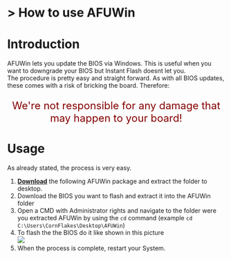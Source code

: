# > How to use AFUWin

# Introduction

AFUWin lets you update the BIOS via Windows. This is useful when you want to downgrade your BIOS but Instant Flash doesnt let you.  
The procedure is pretty easy and straight forward. As with all BIOS updates, these comes with a risk of bricking the board. Therefore:  
<p style="color:#840000;text-align:center;font-size:x-large">We're not responsible for any damage that may happen to your board!</p>  

# Usage

As already stated, the process is very easy.  

1. [**Download**](link) the following AFUWin package and extract the folder to desktop.
2. Download the BIOS you want to flash and extract it into the AFUWin folder
3. Open a CMD with Administrator rights and navigate to the folder were you extracted AFUWin by using the ``cd`` command (example ``cd C:\Users\CornFlakes\Desktop\AFUWin``)
4. To flash the the BIOS do it like shown in this picture   
![](https://cdn.botflakes.de/subreddit/asrock/wiki_images/bios_flash_afuwin.png)
5. When the process is complete, restart your System.